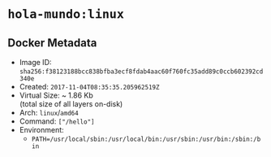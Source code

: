 # `hola-mundo:linux`

## Docker Metadata

- Image ID: `sha256:f38123188bcc838bfba3ecf8fdab4aac60f760fc35add89c0ccb602392cd340e`
- Created: `2017-11-04T08:35:35.205962519Z`
- Virtual Size: ~ 1.86 Kb  
  (total size of all layers on-disk)
- Arch: `linux`/`amd64`
- Command: `["/hello"]`
- Environment:
  - `PATH=/usr/local/sbin:/usr/local/bin:/usr/sbin:/usr/bin:/sbin:/bin`
